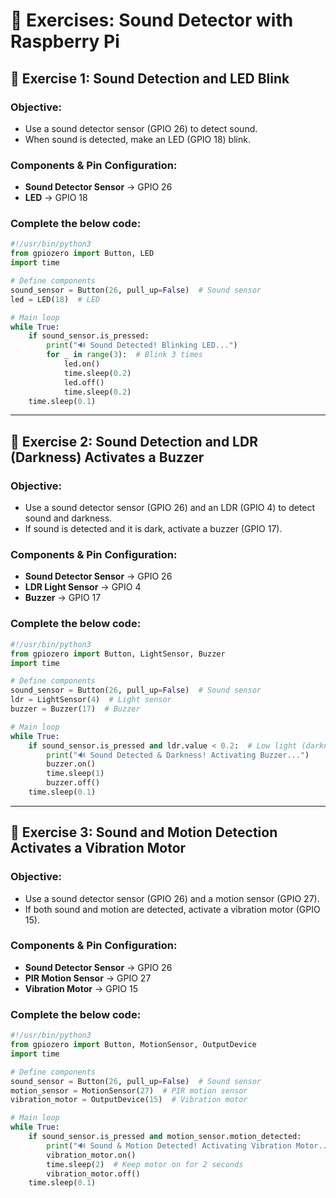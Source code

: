 # 📝 Exercises: Sound Detector with Raspberry Pi

## 🔹 Exercise 1: Sound Detection and LED Blink

### Objective:  
- Use a sound detector sensor (GPIO 26) to detect sound.  
- When sound is detected, make an LED (GPIO 18) blink.  

### Components & Pin Configuration:  
- **Sound Detector Sensor** → GPIO 26  
- **LED** → GPIO 18  

### Complete the below code:
```python
#!/usr/bin/python3
from gpiozero import Button, LED
import time

# Define components
sound_sensor = Button(26, pull_up=False)  # Sound sensor
led = LED(18)  # LED

# Main loop
while True:
    if sound_sensor.is_pressed:
        print("🔊 Sound Detected! Blinking LED...")
        for _ in range(3):  # Blink 3 times
            led.on()
            time.sleep(0.2)
            led.off()
            time.sleep(0.2)
    time.sleep(0.1)
```

---

## 🔹 Exercise 2: Sound Detection and LDR (Darkness) Activates a Buzzer

### Objective:  
- Use a sound detector sensor (GPIO 26) and an LDR (GPIO 4) to detect sound and darkness.  
- If sound is detected and it is dark, activate a buzzer (GPIO 17).  

### Components & Pin Configuration:  
- **Sound Detector Sensor** → GPIO 26  
- **LDR Light Sensor** → GPIO 4  
- **Buzzer** → GPIO 17  

### Complete the below code:
```python
#!/usr/bin/python3
from gpiozero import Button, LightSensor, Buzzer
import time

# Define components
sound_sensor = Button(26, pull_up=False)  # Sound sensor
ldr = LightSensor(4)  # Light sensor
buzzer = Buzzer(17)  # Buzzer

# Main loop
while True:
    if sound_sensor.is_pressed and ldr.value < 0.2:  # Low light (darkness)
        print("🔊 Sound Detected & Darkness! Activating Buzzer...")
        buzzer.on()
        time.sleep(1)
        buzzer.off()
    time.sleep(0.1)
```

---

## 🔹 Exercise 3: Sound and Motion Detection Activates a Vibration Motor

### Objective:  
- Use a sound detector sensor (GPIO 26) and a motion sensor (GPIO 27).  
- If both sound and motion are detected, activate a vibration motor (GPIO 15).  

### Components & Pin Configuration:  
- **Sound Detector Sensor** → GPIO 26  
- **PIR Motion Sensor** → GPIO 27  
- **Vibration Motor** → GPIO 15  

### Complete the below code:
```python
#!/usr/bin/python3
from gpiozero import Button, MotionSensor, OutputDevice
import time

# Define components
sound_sensor = Button(26, pull_up=False)  # Sound sensor
motion_sensor = MotionSensor(27)  # PIR motion sensor
vibration_motor = OutputDevice(15)  # Vibration motor

# Main loop
while True:
    if sound_sensor.is_pressed and motion_sensor.motion_detected:
        print("🔊 Sound & Motion Detected! Activating Vibration Motor...")
        vibration_motor.on()
        time.sleep(2)  # Keep motor on for 2 seconds
        vibration_motor.off()
    time.sleep(0.1)
```
